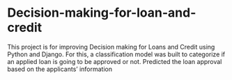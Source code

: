 # Decision-making-for-loan-and-credit

This project is for improving Decision making for Loans and Credit using Python and Django.	
For this, a classification model was built to categorize if an applied loan is going to be approved or not.
Predicted the loan approval based on the applicants’ information

